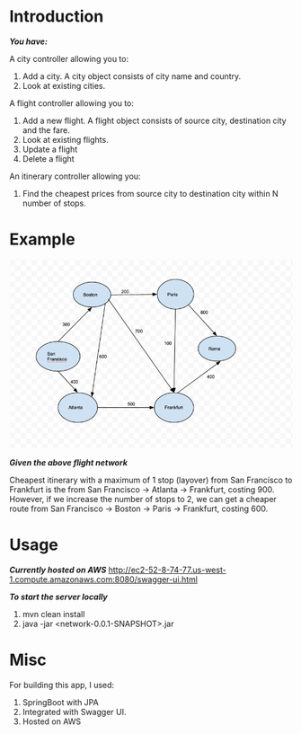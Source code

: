 # Introduction

***You have:***

A city controller allowing you to:
1. Add a city. A city object consists of city name and country.
2. Look at existing cities.

A flight controller allowing you to:
1. Add a new flight. A flight object consists of source city, destination city and the fare.
2. Look at existing flights.
3. Update a flight
4. Delete a flight

An itinerary controller allowing you:
1. Find the cheapest prices from source city to destination city within N number of stops.

# Example

![Alt Flight Network](https://github.com/deekrishn/itinerary-calculator/blob/main/Flight.png)

***Given the above flight network***

Cheapest itinerary with a maximum of 1 stop (layover) from San Francisco to Frankfurt is the from 
San Francisco -> Atlanta -> Frankfurt, costing 900. However, if we increase the number of stops to 2, we can get a 
cheaper route from San Francisco -> Boston -> Paris -> Frankfurt, costing 600.

# Usage

***Currently hosted on AWS***
http://ec2-52-8-74-77.us-west-1.compute.amazonaws.com:8080/swagger-ui.html 

***To start the server locally***

1. mvn clean install
2. java -jar <network-0.0.1-SNAPSHOT>.jar

# Misc
For building this app, I used:
1. SpringBoot with JPA
2. Integrated with Swagger UI.
3. Hosted on AWS
